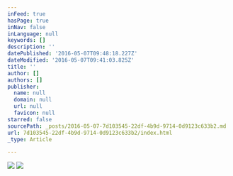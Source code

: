```yaml
---
inFeed: true
hasPage: true
inNav: false
inLanguage: null
keywords: []
description: ''
datePublished: '2016-05-07T09:48:18.227Z'
dateModified: '2016-05-07T09:41:03.825Z'
title: ''
author: []
authors: []
publisher:
  name: null
  domain: null
  url: null
  favicon: null
starred: false
sourcePath: _posts/2016-05-07-7d103545-22df-4b9d-9714-0d9123c633b2.md
url: 7d103545-22df-4b9d-9714-0d9123c633b2/index.html
_type: Article

---
```

![](https://the-grid-user-content.s3-us-west-2.amazonaws.com/36fbc957-4b0d-40d8-a52c-6fd6afd518a4.jpg)
![](https://the-grid-user-content.s3-us-west-2.amazonaws.com/698cd6e4-a4a6-4a9d-b5e8-b4da54c3cae8.jpg)